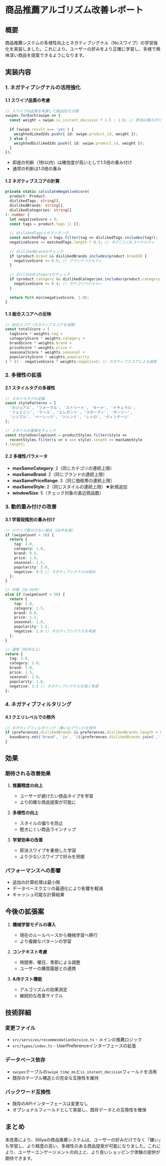 # 商品推薦アルゴリズム改善レポート

## 概要
商品推薦システムの多様性向上とネガティブシグナル（Noスワイプ）の学習強化を実装しました。これにより、ユーザーの好みをより正確に学習し、多様で興味深い商品を提案できるようになります。

## 実装内容

### 1. ネガティブシグナルの活用強化

#### 1.1 スワイプ品質の考慮
```typescript
// スワイプの品質を考慮して商品IDを分類
swipes.forEach(swipe => {
  const weight = swipe.is_instant_decision ? 1.5 : 1.0; // 即決は重み付けを高く
  
  if (swipe.result === 'yes') {
    weightedLikedIds.push({ id: swipe.product_id, weight });
  } else {
    weightedDislikedIds.push({ id: swipe.product_id, weight });
  }
});
```

- 即座の判断（1秒以内）は確信度が高いとして1.5倍の重み付け
- 通常の判断は1.0倍の重み

#### 1.2 ネガティブスコアの計算
```typescript
private static calculateNegativeScore(
  product: Product,
  dislikedTags: string[],
  dislikedBrands: string[],
  dislikedCategories: string[]
): number {
  let negativeScore = 0;
  const tags = product.tags || [];
  
  // dislikedTagsとのマッチング
  const matchedTags = tags.filter(tag => dislikedTags.includes(tag));
  negativeScore += matchedTags.length * 0.3; // タグごとに0.3ペナルティ
  
  // dislikedBrandのチェック
  if (product.brand && dislikedBrands.includes(product.brand)) {
    negativeScore += 0.5; // ブランドペナルティ
  }
  
  // dislikedCategoryのチェック
  if (product.category && dislikedCategories.includes(product.category)) {
    negativeScore += 0.4; // カテゴリペナルティ
  }
  
  return Math.min(negativeScore, 1.0);
}
```

#### 1.3 総合スコアへの反映
```typescript
// 総合スコア（ネガティブスコアを減算）
const totalScore = (
  tagScore * weights.tag +
  categoryScore * weights.category +
  brandScore * weights.brand +
  priceScore * weights.price +
  seasonalScore * weights.seasonal +
  popularityScore * weights.popularity
) * (1 - negativeScore * weights.negative); // ネガティブスコアによる減衰
```

### 2. 多様性の拡張

#### 2.1 スタイルタグの多様性
```typescript
// スタイルタグの定義
const stylePatterns = [
  'カジュアル', 'フォーマル', 'ストリート', 'モード', 'ナチュラル',
  'フェミニン', 'クール', 'エレガント', 'スポーティ', 'ガーリー',
  'シンプル', 'ベーシック', 'トレンド', 'レトロ', 'ヴィンテージ'
];

// スタイルの重複をチェック
const styleOverlapCount = productStyles.filter(style => 
  recentStyles.filter(s => s === style).length >= maxSameStyle
).length;
```

#### 2.2 多様性パラメータ
- **maxSameCategory**: 2（同じカテゴリの連続上限）
- **maxSameBrand**: 2（同じブランドの連続上限）
- **maxSamePriceRange**: 3（同じ価格帯の連続上限）
- **maxSameStyle**: 2（同じスタイルの連続上限）★新規追加
- **windowSize**: 5（チェック対象の直近商品数）

### 3. 動的重み付けの改善

#### 3.1 学習段階別の重み付け
```typescript
// スワイプ数が少ない場合（10件未満）
if (swipeCount < 10) {
  return {
    tag: 1.0,
    category: 1.0,
    brand: 0.5,
    price: 1.0,
    seasonal: 1.5,
    popularity: 2.0,
    negative: 0.5 // ネガティブシグナルは弱め
  };
}

// 中期（10-50件）
else if (swipeCount < 50) {
  return {
    tag: 2.0,
    category: 1.5,
    brand: 0.8,
    price: 1.2,
    seasonal: 1.8,
    popularity: 1.5,
    negative: 1.0 // ネガティブシグナルを考慮
  };
}

// 通常（50件以上）
return {
  tag: 3.0,
  category: 2.0,
  brand: 1.0,
  price: 1.5,
  seasonal: 2.0,
  popularity: 1.0,
  negative: 1.5 // ネガティブシグナルを強く考慮
};
```

### 4. ネガティブフィルタリング

#### 4.1 クエリレベルでの除外
```typescript
// ネガティブフィルタリング：嫌いなブランドを除外
if (preferences.dislikedBrands && preferences.dislikedBrands.length > 0) {
  baseQuery.not('brand', 'in', `(${preferences.dislikedBrands.join(',')})`);
}
```

## 効果

### 期待される改善効果

1. **推薦精度の向上**
   - ユーザーが避けたい商品タイプを学習
   - より的確な商品提案が可能に

2. **多様性の向上**
   - スタイルの偏りを防止
   - 飽きにくい商品ラインナップ

3. **学習効率の改善**
   - 即決スワイプを重視した学習
   - より少ないスワイプで好みを把握

### パフォーマンスへの影響

- 追加の計算処理は最小限
- データベースクエリの最適化により影響を軽減
- キャッシュ可能な計算結果

## 今後の拡張案

1. **機械学習モデルの導入**
   - 現在のルールベースから機械学習へ移行
   - より複雑なパターンの学習

2. **コンテキスト考慮**
   - 時間帯、曜日、季節による調整
   - ユーザーの購買履歴との連携

3. **A/Bテスト機能**
   - アルゴリズムの効果測定
   - 継続的な改善サイクル

## 技術詳細

### 変更ファイル
- `src/services/recommendationService.ts` - メインの推薦ロジック
- `src/types/index.ts` - UserPreferenceインターフェースの拡張

### データベース依存
- `swipes`テーブルの`swipe_time_ms`と`is_instant_decision`フィールドを活用
- 既存のテーブル構造との完全な互換性を維持

### バックワード互換性
- 既存のAPIインターフェースは変更なし
- オプショナルフィールドとして実装し、既存データとの互換性を確保

## まとめ

本改善により、Stilyaの商品推薦システムは、ユーザーの好みだけでなく「嫌い」も学習し、より精度の高い、多様性のある商品提案が可能になりました。これにより、ユーザーエンゲージメントの向上と、より良いショッピング体験の提供が期待できます。

